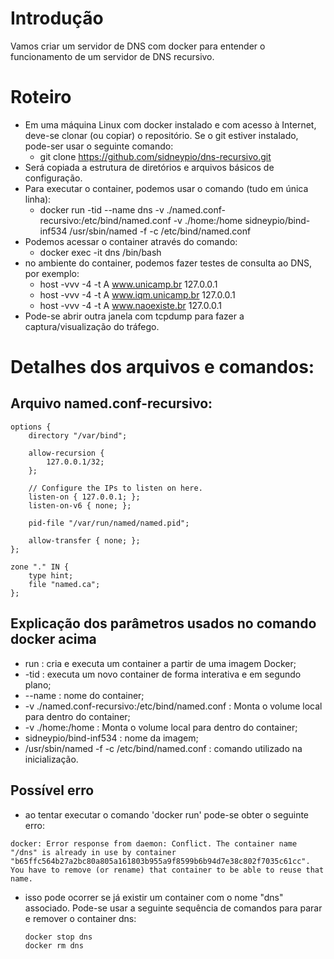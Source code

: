# Introdução
Vamos criar um servidor de DNS com docker para entender o funcionamento de um servidor de DNS recursivo.

# Roteiro
- Em uma máquina Linux com docker instalado e com acesso à Internet, deve-se clonar (ou copiar) o repositório. Se o git estiver instalado, pode-ser usar o seguinte comando:
	- git clone https://github.com/sidneypio/dns-recursivo.git
- Será copiada a estrutura de diretórios e arquivos básicos de configuração.
- Para executar o container, podemos usar o comando (tudo em única linha):
	- docker run -tid --name dns -v ./named.conf-recursivo:/etc/bind/named.conf -v ./home:/home sidneypio/bind-inf534 /usr/sbin/named -f -c /etc/bind/named.conf 
- Podemos acessar o container através do comando:
	- docker exec -it dns /bin/bash
- no ambiente do container, podemos fazer testes de consulta ao DNS, por exemplo:
	- host -vvv -4 -t A www.unicamp.br 127.0.0.1
	- host -vvv -4 -t A www.iqm.unicamp.br 127.0.0.1
	- host -vvv -4 -t A www.naoexiste.br 127.0.0.1
- Pode-se abrir outra janela com tcpdump para fazer a captura/visualização do tráfego.

# Detalhes dos arquivos e comandos:
## Arquivo named.conf-recursivo:
```
options {
	directory "/var/bind";

	allow-recursion {
		127.0.0.1/32;
	};

	// Configure the IPs to listen on here.
	listen-on { 127.0.0.1; };
	listen-on-v6 { none; };

	pid-file "/var/run/named/named.pid";

	allow-transfer { none; };
};

zone "." IN {
	type hint;
	file "named.ca";
};
```

## Explicação dos parâmetros usados no comando docker acima
* run : cria e executa um container a partir de uma imagem Docker; 
* -tid : executa um novo container de forma interativa e em segundo plano;
* --name : nome do container;
* -v ./named.conf-recursivo:/etc/bind/named.conf : Monta o volume local para dentro do container;
* -v ./home:/home :  Monta o volume local para dentro do container;
* sidneypio/bind-inf534 : nome da imagem;
* /usr/sbin/named -f -c /etc/bind/named.conf : comando utilizado na inicialização.

## Possível erro 
- ao tentar executar o comando 'docker run' pode-se obter o seguinte erro:
```
docker: Error response from daemon: Conflict. The container name "/dns" is already in use by container "b65ffc564b27a2bc80a805a161803b955a9f8599b6b94d7e38c802f7035c61cc". You have to remove (or rename) that container to be able to reuse that name.
``` 
- isso pode ocorrer se já existir um container com o nome "dns" associado. Pode-se usar a seguinte sequência de comandos para parar e remover o container dns:
  ```
  docker stop dns
  docker rm dns
  ```
